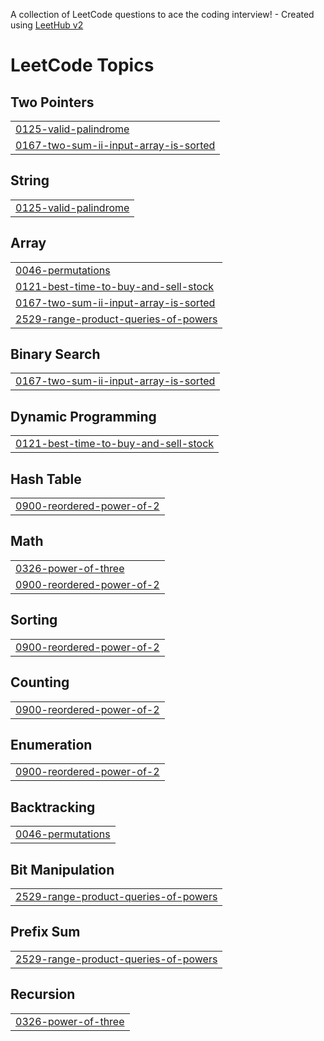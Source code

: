 A collection of LeetCode questions to ace the coding interview! - Created using [LeetHub v2](https://github.com/arunbhardwaj/LeetHub-2.0)
<!---LeetCode Topics Start-->
# LeetCode Topics
## Two Pointers
|  |
| ------- |
| [0125-valid-palindrome](https://github.com/LUCKYHARSHA001/leetcode/tree/master/0125-valid-palindrome) |
| [0167-two-sum-ii-input-array-is-sorted](https://github.com/LUCKYHARSHA001/leetcode/tree/master/0167-two-sum-ii-input-array-is-sorted) |
## String
|  |
| ------- |
| [0125-valid-palindrome](https://github.com/LUCKYHARSHA001/leetcode/tree/master/0125-valid-palindrome) |
## Array
|  |
| ------- |
| [0046-permutations](https://github.com/LUCKYHARSHA001/leetcode/tree/master/0046-permutations) |
| [0121-best-time-to-buy-and-sell-stock](https://github.com/LUCKYHARSHA001/leetcode/tree/master/0121-best-time-to-buy-and-sell-stock) |
| [0167-two-sum-ii-input-array-is-sorted](https://github.com/LUCKYHARSHA001/leetcode/tree/master/0167-two-sum-ii-input-array-is-sorted) |
| [2529-range-product-queries-of-powers](https://github.com/LUCKYHARSHA001/leetcode/tree/master/2529-range-product-queries-of-powers) |
## Binary Search
|  |
| ------- |
| [0167-two-sum-ii-input-array-is-sorted](https://github.com/LUCKYHARSHA001/leetcode/tree/master/0167-two-sum-ii-input-array-is-sorted) |
## Dynamic Programming
|  |
| ------- |
| [0121-best-time-to-buy-and-sell-stock](https://github.com/LUCKYHARSHA001/leetcode/tree/master/0121-best-time-to-buy-and-sell-stock) |
## Hash Table
|  |
| ------- |
| [0900-reordered-power-of-2](https://github.com/LUCKYHARSHA001/leetcode/tree/master/0900-reordered-power-of-2) |
## Math
|  |
| ------- |
| [0326-power-of-three](https://github.com/LUCKYHARSHA001/leetcode/tree/master/0326-power-of-three) |
| [0900-reordered-power-of-2](https://github.com/LUCKYHARSHA001/leetcode/tree/master/0900-reordered-power-of-2) |
## Sorting
|  |
| ------- |
| [0900-reordered-power-of-2](https://github.com/LUCKYHARSHA001/leetcode/tree/master/0900-reordered-power-of-2) |
## Counting
|  |
| ------- |
| [0900-reordered-power-of-2](https://github.com/LUCKYHARSHA001/leetcode/tree/master/0900-reordered-power-of-2) |
## Enumeration
|  |
| ------- |
| [0900-reordered-power-of-2](https://github.com/LUCKYHARSHA001/leetcode/tree/master/0900-reordered-power-of-2) |
## Backtracking
|  |
| ------- |
| [0046-permutations](https://github.com/LUCKYHARSHA001/leetcode/tree/master/0046-permutations) |
## Bit Manipulation
|  |
| ------- |
| [2529-range-product-queries-of-powers](https://github.com/LUCKYHARSHA001/leetcode/tree/master/2529-range-product-queries-of-powers) |
## Prefix Sum
|  |
| ------- |
| [2529-range-product-queries-of-powers](https://github.com/LUCKYHARSHA001/leetcode/tree/master/2529-range-product-queries-of-powers) |
## Recursion
|  |
| ------- |
| [0326-power-of-three](https://github.com/LUCKYHARSHA001/leetcode/tree/master/0326-power-of-three) |
<!---LeetCode Topics End-->